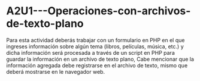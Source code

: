 # A2U1---Operaciones-con-archivos-de-texto-plano
Para esta actividad deberás trabajar con un formulario en PHP en el que ingreses información sobre algún tema (libros, películas, música, etc.) y dicha información será procesada a través de un script en PHP para guardar la información en un archivo de texto plano, Cabe mencionar que la información agregada debe registrarse en el archivo de texto, mismo que deberá mostrarse en le navegador web.
